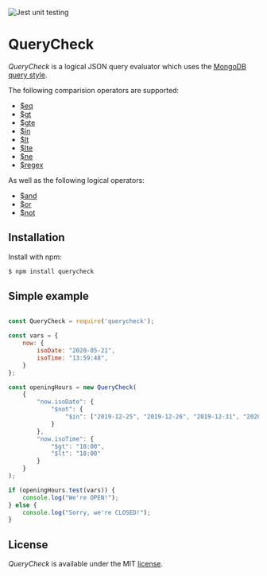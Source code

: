 ![Jest unit testing](https://github.com/maurice2k/querycheck/workflows/Jest%20unit%20testing/badge.svg)

# QueryCheck

*QueryCheck* is a logical JSON query evaluator which uses the [MongoDB query style](https://docs.mongodb.com/manual/tutorial/query-documents/).

The following comparision operators are supported:
* [\$eq](https://docs.mongodb.com/manual/reference/operator/query/eq/)
* [\$gt](https://docs.mongodb.com/manual/reference/operator/query/gt/)
* [\$gte](https://docs.mongodb.com/manual/reference/operator/query/gte/)
* [\$in](https://docs.mongodb.com/manual/reference/operator/query/in/)
* [\$lt](https://docs.mongodb.com/manual/reference/operator/query/lt/)
* [\$lte](https://docs.mongodb.com/manual/reference/operator/query/lte/)
* [\$ne](https://docs.mongodb.com/manual/reference/operator/query/ne/)
* [\$regex](https://docs.mongodb.com/manual/reference/operator/query/regex/)

As well as the following logical operators:
* [\$and](https://docs.mongodb.com/manual/reference/operator/query/and/)
* [\$or](https://docs.mongodb.com/manual/reference/operator/query/or/)
* [\$not](https://docs.mongodb.com/manual/reference/operator/query/not/)

## Installation

Install with npm:

```bash
$ npm install querycheck
```

## Simple example

```javascript

const QueryCheck = require('querycheck');

const vars = {
    now: {
        isoDate: "2020-05-21",
        isoTime: "13:59:48",
    }
};

const openingHours = new QueryCheck(
    {
        "now.isoDate": {
            "$not": {
                "$in": ["2019-12-25", "2019-12-26", "2019-12-31", "2020-01-01"]
            }
        },
        "now.isoTime": {
            "$gt": "10:00",
            "$lt": "18:00"
        }
    }
);

if (openingHours.test(vars)) {
    console.log("We're OPEN!");
} else {
    console.log("Sorry, we're CLOSED!");
}

```


## License

*QueryCheck* is available under the MIT [license](LICENSE).
